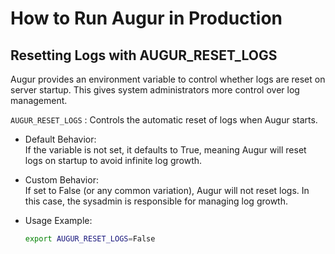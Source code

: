 # How to Run Augur in Production

## Resetting Logs with AUGUR_RESET_LOGS

Augur provides an environment variable to control whether logs are reset on server startup. This gives system administrators more control over log management.

`AUGUR_RESET_LOGS` : Controls the automatic reset of logs when Augur starts.

- Default Behavior:  
  If the variable is not set, it defaults to True, meaning Augur will reset logs on startup to avoid infinite log growth.

- Custom Behavior:  
  If set to False (or any common variation), Augur will not reset logs. In this case, the sysadmin is responsible for managing log growth.  

- Usage Example:
  ```bash
  export AUGUR_RESET_LOGS=False